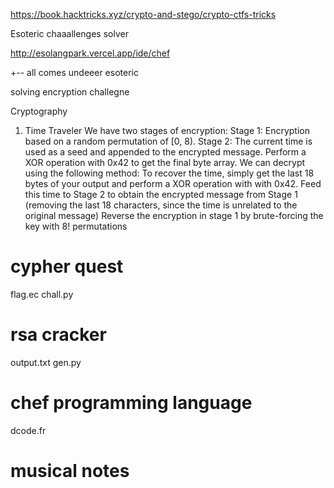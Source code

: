 https://book.hacktricks.xyz/crypto-and-stego/crypto-ctfs-tricks

Esoteric chaaallenges solver

http://esolangpark.vercel.app/ide/chef

+-- all comes undeeer esoteric

solving encryption challegne

Cryptography
1) Time Traveler
We have two stages of encryption:
Stage 1: Encryption based on a random permutation of [0, 8).
Stage 2: The current time is used as a seed and appended to the encrypted message.
Perform a XOR operation with 0x42 to get the final byte array.
We can decrypt using the following method:
To recover the time, simply get the last 18 bytes of your output and perform a XOR
operation with with 0x42.
Feed this time to Stage 2 to obtain the encrypted message from Stage 1 (removing the
last 18 characters, since the time is unrelated to the original message)
Reverse the encryption in stage 1 by brute-forcing the key with 8! permutations

# cypher quest

flag.ec chall.py

# rsa cracker 

output.txt gen.py

# chef programming language

dcode.fr

# musical notes



